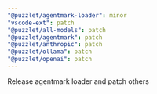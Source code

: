 ```yaml
---
"@puzzlet/agentmark-loader": minor
"vscode-ext": patch
"@puzzlet/all-models": patch
"@puzzlet/agentmark": patch
"@puzzlet/anthropic": patch
"@puzzlet/ollama": patch
"@puzzlet/openai": patch
---
```


Release agentmark loader and patch others
